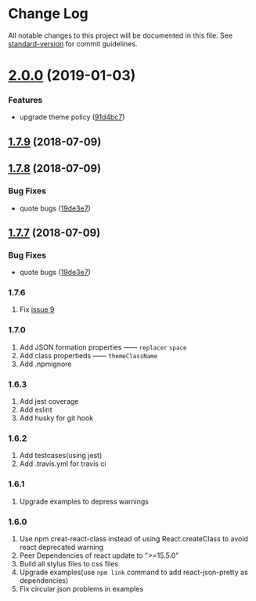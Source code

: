 # Change Log

All notable changes to this project will be documented in this file. See [standard-version](https://github.com/conventional-changelog/standard-version) for commit guidelines.

<a name="2.0.0"></a>
# [2.0.0](https://github.com/chenckang/react-json-pretty/compare/v1.7.9...v2.0.0) (2019-01-03)


### Features

* upgrade theme policy ([91d4bc7](https://github.com/chenckang/react-json-pretty/commit/91d4bc7))



<a name="1.7.9"></a>
## [1.7.9](https://github.com/chenckang/react-json-pretty/compare/v1.7.8...v1.7.9) (2018-07-09)



<a name="1.7.8"></a>
## [1.7.8](https://github.com/chenckang/react-json-pretty/compare/v1.7.6...v1.7.8) (2018-07-09)


### Bug Fixes

* quote bugs ([19de3e7](https://github.com/chenckang/react-json-pretty/commit/19de3e7))



<a name="1.7.7"></a>
## [1.7.7](https://github.com/chenckang/react-json-pretty/compare/v1.7.6...v1.7.7) (2018-07-09)


### Bug Fixes

* quote bugs ([19de3e7](https://github.com/chenckang/react-json-pretty/commit/19de3e7))




### 1.7.6

1. Fix [issue 9](https://github.com/chenckang/react-json-pretty/issues/9)

### 1.7.0

1. Add JSON formation properties —— `replacer` `space`
2. Add class propertieds —— `themeClassName`
3. Add .npmignore

### 1.6.3

1. Add jest coverage
2. Add eslint
3. Add husky for git hook

### 1.6.2

1. Add testcases(using jest)
2. Add .travis.yml for travis ci

### 1.6.1

1. Upgrade examples to depress warnings

### 1.6.0

1. Use npm creat-react-class instead of using React.createClass to avoid react deprecated warning
2. Peer Dependencies of react update to ">=15.5.0"
3. Build all stylus files to css files
4. Upgrade examples(use `npm link` command to add react-json-pretty as dependencies)
5. Fix circular json problems in examples